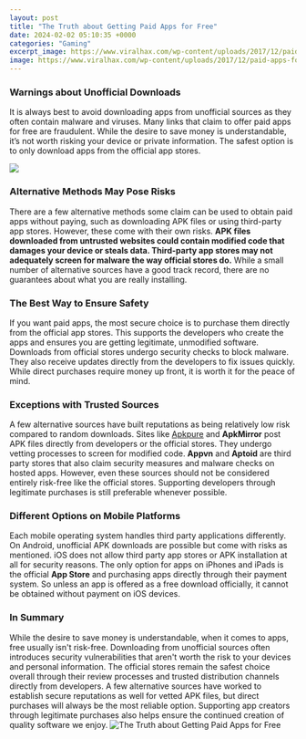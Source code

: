```yaml
---
layout: post
title: "The Truth about Getting Paid Apps for Free"
date: 2024-02-02 05:10:35 +0000
categories: "Gaming"
excerpt_image: https://www.viralhax.com/wp-content/uploads/2017/12/paid-apps-for-free-android.jpg
image: https://www.viralhax.com/wp-content/uploads/2017/12/paid-apps-for-free-android.jpg
---
```


### Warnings about Unofficial Downloads
It is always best to avoid downloading apps from unofficial sources as they often contain malware and viruses. Many links that claim to offer paid apps for free are fraudulent. While the desire to save money is understandable, it’s not worth risking your device or private information. The safest option is to only download apps from the official app stores.

![](https://wellkeptwallet.com/wp-content/uploads/A8588115-7083-48A4-A016-CE4DDDFF32D4.png)
### Alternative Methods May Pose Risks
There are a few alternative methods some claim can be used to obtain paid apps without paying, such as downloading APK files or using third-party app stores. However, these come with their own risks. **APK files downloaded from untrusted websites could contain modified code that damages your device or steals data. Third-party app stores may not adequately screen for malware the way official stores do.** While a small number of alternative sources have a good track record, there are no guarantees about what you are really installing. 
### The Best Way to Ensure Safety
If you want paid apps, the most secure choice is to purchase them directly from the official app stores. This supports the developers who create the apps and ensures you are getting legitimate, unmodified software. Downloads from official stores undergo security checks to block malware. They also receive updates directly from the developers to fix issues quickly. While direct purchases require money up front, it is worth it for the peace of mind.
### Exceptions with Trusted Sources
A few alternative sources have built reputations as being relatively low risk compared to random downloads. Sites like [Apkpure](https://store.fi.io.vn/collection/paw) and **ApkMirror** post APK files directly from developers or the official stores. They undergo vetting processes to screen for modified code. **Appvn** and **Aptoid** are third party stores that also claim security measures and malware checks on hosted apps. However, even these sources should not be considered entirely risk-free like the official stores. Supporting developers through legitimate purchases is still preferable whenever possible.
### Different Options on Mobile Platforms 
Each mobile operating system handles third party applications differently. On Android, unofficial APK downloads are possible but come with risks as mentioned. iOS does not allow third party app stores or APK installation at all for security reasons. The only option for apps on iPhones and iPads is the official **App Store** and purchasing apps directly through their payment system. So unless an app is offered as a free download officially, it cannot be obtained without payment on iOS devices.
### In Summary
While the desire to save money is understandable, when it comes to apps, free usually isn't risk-free. Downloading from unofficial sources often introduces security vulnerabilities that aren't worth the risk to your devices and personal information. The official stores remain the safest choice overall through their review processes and trusted distribution channels directly from developers. A few alternative sources have worked to establish secure reputations as well for vetted APK files, but direct purchases will always be the most reliable option. Supporting app creators through legitimate purchases also helps ensure the continued creation of quality software we enjoy.
![The Truth about Getting Paid Apps for Free](https://www.viralhax.com/wp-content/uploads/2017/12/paid-apps-for-free-android.jpg)
